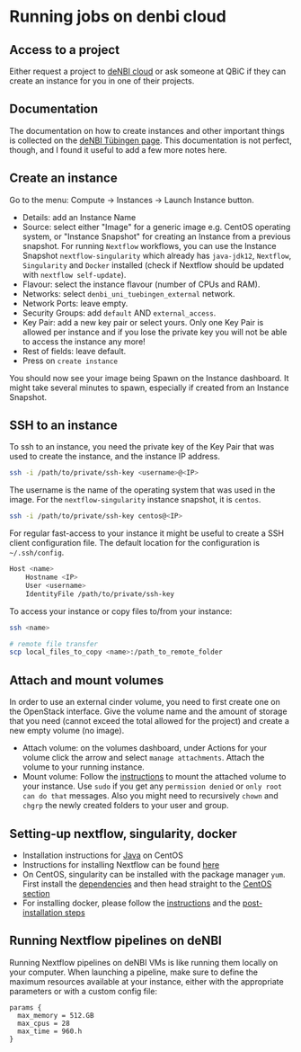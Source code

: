 # Running jobs on denbi cloud

## Access to a project

Either request a project to [deNBI cloud](cloud.denbi.de) or ask someone at QBiC if they can create an instance for you in one of their projects.

## Documentation

The documentation on how to create instances and other important things is collected on the [deNBI Tübingen page](https://cloud.denbi.de/wiki/Compute_Center/Tuebingen). This documentation is not perfect, though, and I found it useful to add a few more notes here.

## Create an instance

Go to the menu: Compute -> Instances -> Launch Instance button.

* Details: add an Instance Name
* Source: select either "Image" for a generic image e.g. CentOS operating system, or "Instance Snapshot" for creating an Instance from a previous snapshot. For running `Nextflow` workflows, you can use the Instance Snapshot `nextflow-singularity` which already has `java-jdk12`, `Nextflow`, `Singularity` and `Docker` installed (check if Nextflow should be updated with `nextflow self-update`).
* Flavour: select the instance flavour (number of CPUs and RAM).
* Networks: select `denbi_uni_tuebingen_external` network.
* Network Ports: leave empty.
* Security Groups: add `default` AND `external_access`.
* Key Pair: add a new key pair or select yours. Only one Key Pair is allowed per instance and if you lose the private key you will not be able to access the instance any more!
* Rest of fields: leave default.
* Press on `create instance`

You should now see your image being Spawn on the Instance dashboard. It might take several minutes to spawn, especially if created from an Instance Snapshot.

## SSH to an instance

To ssh to an instance, you need the private key of the Key Pair that was used to create the instance, and the instance IP address.

```bash
ssh -i /path/to/private/ssh-key <username>@<IP>
```

The username is the name of the operating system that was used in the image. For the `nextflow-singularity` instance snapshot, it is `centos`.

```bash
ssh -i /path/to/private/ssh-key centos@<IP>
```

For regular fast-access to your instance it might be useful to create a SSH client configuration file. The default location for the configuration is `~/.ssh/config`.

```bash
Host <name>
    Hostname <IP>
    User <username>
    IdentityFile /path/to/private/ssh-key
```

To access your instance or copy files to/from your instance:

```bash
ssh <name>

# remote file transfer
scp local_files_to_copy <name>:/path_to_remote_folder
```

## Attach and mount volumes

In order to use an external cinder volume, you need to first create one on the OpenStack interface. Give the volume name and the amount of storage that you need (cannot exceed the total allowed for the project) and create a new empty volume (no image).

* Attach volume: on the volumes dashboard, under Actions for your volume click the arrow and select `manage attachments`. Attach the volume to your running instance.
* Mount volume: Follow the [instructions](https://cloud.denbi.de/wiki/Compute_Center/Tuebingen/#using-cinder-volumes) to mount the attached volume to your instance. Use `sudo` if you get any `permission denied` or `only root can do that` messages. Also you might need to recursively `chown` and `chgrp` the newly created folders to your user and group.

## Setting-up nextflow, singularity, docker

* Installation instructions for [Java](https://phoenixnap.com/kb/install-java-on-centos) on CentOS
* Instructions for installing Nextflow can be found [here](https://www.nextflow.io/docs/latest/getstarted.html)
* On CentOS, singularity can be installed with the package manager `yum`. First install the [dependencies](https://sylabs.io/guides/3.0/user-guide/installation.html#before-you-begin) and then head straight to the [CentOS section](https://sylabs.io/guides/3.0/user-guide/installation.html#install-the-centos-rhel-package-using-yum)
* For installing docker, please follow the [instructions](https://docs.docker.com/engine/install/centos/) and the [post-installation steps](https://docs.docker.com/engine/install/linux-postinstall/)

## Running Nextflow pipelines on deNBI

Running Nextflow pipelines on deNBI VMs is like running them locally on your computer. When launching a pipeline, make sure to define the maximum resources available at your instance, either with the appropriate parameters or with a custom config file:

```
params {
  max_memory = 512.GB
  max_cpus = 28
  max_time = 960.h
}
```
